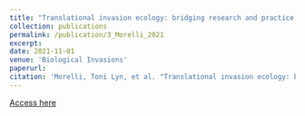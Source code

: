 ```yaml
---
title: "Translational invasion ecology: bridging research and practice to address one of the greatest threats to biodiversity"
collection: publications
permalink: /publication/3_Morelli_2021
excerpt: 
date: 2021-11-01
venue: 'Biological Invasions'
paperurl: 
citation: 'Morelli, Toni Lyn, et al. "Translational invasion ecology: bridging research and practice to address one of the greatest threats to biodiversity." Biological Invasions 23.11 (2021): 3323-3335.'
---
```

[Access here](https://link.springer.com/article/10.1007/s10530-021-02584-7)